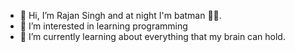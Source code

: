 - 👋 Hi, I’m Rajan Singh and at night I'm batman 🦇👱. 
- 👀 I’m interested in learning programming
- 🌱 I’m currently learning about everything that my brain can hold.


<!---
Rajan1902/Rajan1902 is a ✨ special ✨ repository because its `README.md` (this file) appears on your GitHub profile.
You can click the Preview link to take a look at your changes.
--->
